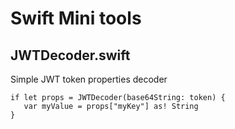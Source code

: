 # Swift Mini tools


## JWTDecoder.swift

Simple JWT token properties decoder

```
if let props = JWTDecoder(base64String: token) {
   var myValue = props["myKey"] as! String
}
```

